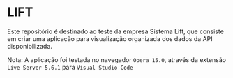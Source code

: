 # LIFT
Este repositório é destinado ao teste da empresa Sistema Lift, que consiste em criar uma aplicação para visualização organizada dos dados da API disponibilizada.

Nota: A aplicação foi testada no navegador `Opera 15.0`, através da extensão `Live Server 5.6.1` para `Visual Studio Code`
